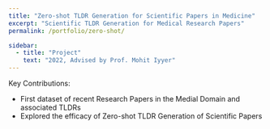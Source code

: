 ```yaml
---
title: "Zero-shot TLDR Generation for Scientific Papers in Medicine"
excerpt: "Scientific TLDR Generation for Medical Research Papers"
permalink: /portfolio/zero-shot/

sidebar:
  - title: "Project"
    text: "2022, Advised by Prof. Mohit Iyyer"   
---
```


Key Contributions:

- First dataset of recent Research Papers in the Medial Domain and associated TLDRs
- Explored the efficacy of Zero-shot TLDR Generation of Scientific Papers


